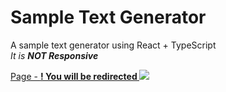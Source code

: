 # Sample Text Generator

A sample text generator using React + TypeScript </br>
<i> It is <Strong> NOT Responsive </Strong></i>

<a href='https://jbernardofortes.github.io/sampleTextGenerator/'>
  Page - <strong> ! You will be redirected </strong>
<img src='https://imgur.com/SrJhcuL.jpg'>
</a>
